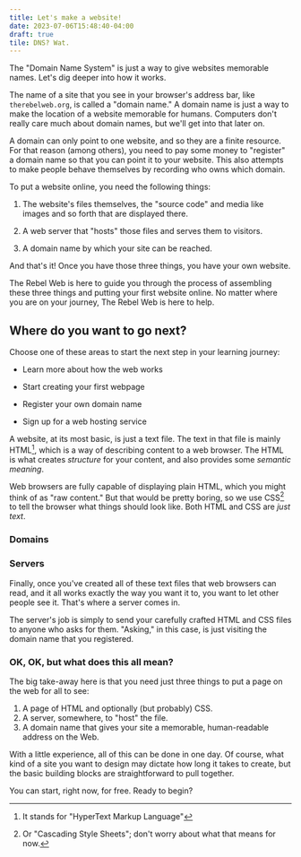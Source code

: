```yaml
---
title: Let's make a website!
date: 2023-07-06T15:48:40-04:00
draft: true
tile: DNS? Wat.
---
```


The "Domain Name System" is just a way to give websites memorable names. Let's
dig deeper into how it works.

<!--more-->

The name of a site that you see in your browser's address bar, like
`therebelweb.org`, is called a "domain name." A domain name is just a way to
make the location of a website memorable for humans. Computers don't really care
much about domain names, but we'll get into that later on.

A domain can only point to one website, and so they are a finite resource. For
that reason (among others), you need to pay some money to "register" a domain
name so that you can point it to your website. This also attempts to make people
behave themselves by recording who owns which domain.



To put a website online, you need the following things:

1. The website's files themselves, the "source code" and media like images and
   so forth that are displayed there.
   
2. A web server that "hosts" those files and serves them to visitors.

3. A domain name by which your site can be reached.

And that's it! Once you have those three things, you have your own website.

The Rebel Web is here to guide you through the process of assembling these three
things and putting your first website online. No matter where you are on your
journey, The Rebel Web is here to help.

<!--more-->

## Where do you want to go next?

Choose one of these areas to start the next step in your learning journey:

* Learn more about how the web works

* Start creating your first webpage

* Register your own domain name

* Sign up for a web hosting service

A website, at its most basic, is just a text file. The text in that file is
mainly HTML[^1], which is a way of describing content to a web browser. The HTML
is what creates *structure* for your content, and also provides some *semantic
meaning*.

Web browsers are fully capable of displaying plain HTML, which you might think
of as "raw content." But that would be pretty boring, so we use CSS[^2] to tell
the browser what things should look like. Both HTML and CSS are *just text*.

### Domains

### Servers

Finally, once you've created all of these text files that web browsers can read,
and it all works exactly the way you want it to, you want to let other people
see it. That's where a server comes in.

The server's job is simply to send your carefully crafted HTML and CSS files to
anyone who asks for them. "Asking," in this case, is just visiting the domain
name that you registered.

### OK, OK, but what does this all mean?

The big take-away here is that you need just three things to put a page on the
web for all to see:

1. A page of HTML and optionally (but probably) CSS.
2. A server, somewhere, to "host" the file.
3. A domain name that gives your site a memorable, human-readable address on the
   Web.

With a little experience, all of this can be done in one day. Of course, what
kind of a site you want to design may dictate how long it takes to create, but
the basic building blocks are straightforward to pull together.

You can start, right now, for free. Ready to begin?

[^1]: It stands for "HyperText Markup Language"
[^2]: Or "Cascading Style Sheets"; don't worry about what that means for now.
